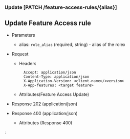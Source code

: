 ### Update [PATCH /feature-access-rules/{alias}]

## **Update Feature Access rule**

+ Parameters

    + alias: `role_alias` (required, string) - alias of the rolex


+ Request
    + Headers

            Accept: application/json
            Content-Type: application/json
            X-Application-Version: <client-name>/<version>
            X-App-features: <target feature>

    + Attributes(Feature Access Update)

+ Response 202 (application/json)


+ Response 400 (application/json)

    + Attributes (Response 400)

:[](../error_responses.md)
